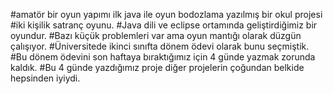 #amatör bir oyun yapımı ilk java ile oyun bodozlama yazılmış bir okul projesi
#iki kişilik satranç oyunu.
#Java dili ve eclipse ortamında geliştirdiğimiz bir oyundur.
#Bazı küçük problemleri var ama oyun mantığı olarak  düzgün çalışıyor.
#Üniversitede ikinci sınıfta dönem ödevi olarak bunu seçmiştik.
#Bu dönem ödevini son haftaya bıraktığımız için 4 günde yazmak zorunda kaldık.
#Bu 4 günde yazdığımız proje diğer projelerin çoğundan belkide hepsinden iyiydi.
